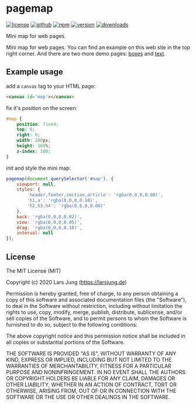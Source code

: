 # pagemap

[![license][license-img]][github] [![github][github-img]][github] [![npm][npm-img]][npm] [![version][npm-v-img]][npm] [![downloads][npm-dm-img]][npm]

Mini map for web pages.

Mini map for web pages. You can find an example on this web site in the top right corner. And there are two more demo pages: [boxes](demo/boxes.html) and [text](demo/text.html).

## Example usage

add a `canvas` tag to your HTML page:

```html
<canvas id='map'></canvas>
```

fix it's position on the screen:

```css
#map {
    position: fixed;
    top: 0;
    right: 0;
    width: 200px;
    height: 100%;
    z-index: 100;
}
```

init and style the mini map:

```js
pagemap(document.querySelector('#map'), {
    viewport: null,
    styles: {
        'header,footer,section,article': 'rgba(0,0,0,0.08)',
        'h1,a': 'rgba(0,0,0,0.10)',
        'h2,h3,h4': 'rgba(0,0,0,0.08)'
    },
    back: 'rgba(0,0,0,0.02)',
    view: 'rgba(0,0,0,0.05)',
    drag: 'rgba(0,0,0,0.10)',
    interval: null
});
```


## License

The MIT License (MIT)

Copyright (c) 2020 Lars Jung (https://larsjung.de)

Permission is hereby granted, free of charge, to any person obtaining a copy
of this software and associated documentation files (the "Software"), to deal
in the Software without restriction, including without limitation the rights
to use, copy, modify, merge, publish, distribute, sublicense, and/or sell
copies of the Software, and to permit persons to whom the Software is
furnished to do so, subject to the following conditions:

The above copyright notice and this permission notice shall be included in
all copies or substantial portions of the Software.

THE SOFTWARE IS PROVIDED "AS IS", WITHOUT WARRANTY OF ANY KIND, EXPRESS OR
IMPLIED, INCLUDING BUT NOT LIMITED TO THE WARRANTIES OF MERCHANTABILITY,
FITNESS FOR A PARTICULAR PURPOSE AND NONINFRINGEMENT. IN NO EVENT SHALL THE
AUTHORS OR COPYRIGHT HOLDERS BE LIABLE FOR ANY CLAIM, DAMAGES OR OTHER
LIABILITY, WHETHER IN AN ACTION OF CONTRACT, TORT OR OTHERWISE, ARISING FROM,
OUT OF OR IN CONNECTION WITH THE SOFTWARE OR THE USE OR OTHER DEALINGS IN
THE SOFTWARE.


[github]: https://github.com/pisaucer/pagemap
[npm]: https://www.npmjs.org/package/pagemap

[license-img]: https://img.shields.io/badge/license-MIT-a0a060.svg?style=flat-square
[github-img]: https://img.shields.io/badge/github-pisaucer/pagemap-a0a060.svg?style=flat-square
[npm-img]: https://img.shields.io/badge/npm-pagemap-a0a060.svg?style=flat-square

[npm-v-img]: https://img.shields.io/npm/v/pagemap.svg?style=flat-square
[npm-dm-img]: https://img.shields.io/npm/dm/pagemap.svg?style=flat-square

